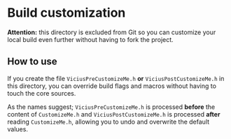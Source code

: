 # Build customization

**Attention:** this directory is excluded from Git so you can customize your local build even further without having to fork the project.

## How to use

If you create the file `ViciusPreCustomizeMe.h` **or** `ViciusPostCustomizeMe.h` in this directory, you can override build flags and macros without having to touch the core sources.

As the names suggest; `ViciusPreCustomizeMe.h` is processed **before** the content of `CustomizeMe.h` and `ViciusPostCustomizeMe.h` is processed **after** reading `CustomizeMe.h`, allowing you to undo and overwrite the default values.
